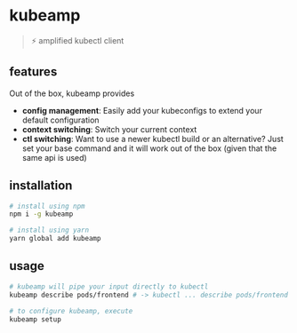 # kubeamp

> ⚡️ amplified kubectl client

## features

Out of the box, kubeamp provides

- **config management**: Easily add your kubeconfigs to extend your default configuration
- **context switching**: Switch your current context
- **ctl switching**: Want to use a newer kubectl build or an alternative? Just set your base command and it will work out of the box (given that the same api is used)

## installation

```bash
# install using npm
npm i -g kubeamp

# install using yarn
yarn global add kubeamp
```

## usage

```bash
# kubeamp will pipe your input directly to kubectl
kubeamp describe pods/frontend # -> kubectl ... describe pods/frontend

# to configure kubeamp, execute
kubeamp setup
```

